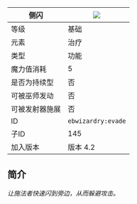| 侧闪 |![](https://github.com/Electroblob77/Wizardry/blob/1.12.2/src/main/resources/assets/ebwizardry/textures/spells/evade.png)|
|---|---|
| 等级 | 基础 |
| 元素 | 治疗 |
| 类型 | 功能 |
| 魔力值消耗 | 5 |
| 是否为持续型 | 否 |
| 可被巫师发动 | 否 |
| 可被发射器施展 | 否 |
| ID | `ebwizardry:evade` |
| 子ID | 145 |
| 加入版本 | 版本 4.2 |
## 简介
_让施法者快速闪到旁边，从而躲避攻击。_
